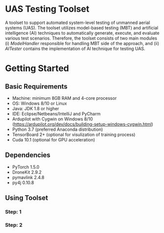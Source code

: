 # UAS Testing Toolset
A toolset to support automated system-level testing of unmanned aerial systems (UAS). The toolset utilizes model-based testing (MBT) and artificial intelligence (AI) techniques to automatically generate, execute, and evaluate various test scenarios. Therefore, the toolset consists of two main modules (i) *ModelHandler* responsible for handling MBT side of the approach, and (ii) *AITester* contains the implementation of AI technique for testing UAS. 




# Getting Started

## Basic Requirements
* Machine: minimum 8GB RAM and 4-core processor
* OS: Windows 8/10 or Linux
* Java: JDK 1.8 or higher
* IDE: Eclipse/Netbeans/IntelliJ and PyCharm
* Ardupilot with Cygwin on Windows 8/10 (https://ardupilot.org/dev/docs/building-setup-windows-cygwin.html)
* Python 3.7 (preferred Anaconda distribution)
* TensorBoard 2+ (optional for visulization of training process)
* Cuda 10.1 (optional for GPU acceleration)

## Dependencies
* PyTorch 1.5.0
* DroneKit 2.9.2
* pymavlink 2.4.8
* py4j 0.10.8


## Using Toolset

### Step: 1 

### Step: 2 


